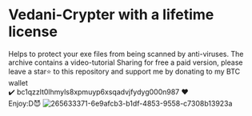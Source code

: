 # Vedani-Crypter with a lifetime license
Helps to protect your exe files from being scanned by anti-viruses. The archive contains a video-tutorial
Sharing for free a paid version, please leave a star⭐ to this repository and support me by donating to my BTC wallet 
<br /> ✔️ bc1qzzlt0lhmyls8xpmuyp6xsqadvjfydyg000n987 ❤️
<br /> Enjoy:D😈
![265633371-6e9afcb3-b1df-4853-9558-c7308b13923a](https://github.com/KiffGhost/Vedani-Crypter/assets/156431517/414151a4-1859-4f81-8814-c88f1dfd04db)
